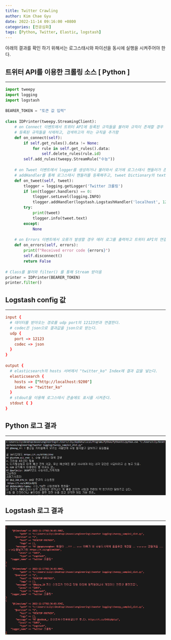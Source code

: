 ```yaml
---
title: Twitter Crawling
author: Kim Chae Gyu
date: 2022-11-14 09:16:00 +0800
categories: [전공심화]
tags: [Python, Twitter, Elastic, logstash]
---
```


아래의 결과를 확인 하기 위해서는 로그스태시와 파이선을 동시에 실행을 시켜주어야 한다.

## 트위터 API를 이용한 크롤링 소스 [ Python ]
---

```python
import tweepy
import logging
import logstash

BEARER_TOKEN = "토큰 값 입력"

class IDPrinter(tweepy.StreamingClient):
    # on Connect 이벤트에서 트위터 API에 등록된 규칙들을 불러와 규칙이 존재할 경우
    # 등록된 규칙들을 삭제하고, 검색하고자 하는 규칙을 추가함
    def on_connect(self):
        if self.get_rules().data != None:
            for rule in self.get_rules().data:
                self.delete_rules(rule.id)
        self.add_rules(tweepy.StreamRule("수능"))

    # on Tweet 이벤트에서 logger를 생성하거나 불러와서 로거에 로그스태시 핸들러가 존재하지 않는다면
    # addHandler를 통해 로그스태시 핸들러를 등록해주고, tweet Dictionary의 text를 info Level의 로거를 출력함
    def on_tweet(self, tweet):
        tlogger = logging.getLogger('Twitter 크롤링')
        if len(tlogger.handlers) == 0:
            tlogger.setLevel(logging.INFO)
            tlogger.addHandler(logstash.LogstashHandler('localhost', 12123, version=1))
        try:
            print(tweet)
            tlogger.info(tweet.text)
        except:
            None

    # on Errors 이벤트에서 오류가 발생할 경우 에러 로그를 출력하고 트위터 API의 연결을 종료함
    def on_errors(self, errors):
        print(f"Received error code {errors}")
        self.disconnect()
        return False

# Class를 불러와 filter() 를 통해 Stream 받아옴
printer = IDPrinter(BEARER_TOKEN)
printer.filter()
```

## Logstash config 값
---

```conf
input {
  # 데이터를 받아오는 경로를 udp port의 12123번과 연결한다.
  # codec은 json으로 결과값을 json으로 받는다.
  udp {
    port => 12123
    codec => json
  }
}

output {
  # elasticsearch의 hosts 서버에서 "twitter_ko" Index에 결과 값을 넣는다.
  elasticsearch {
    hosts => ["http://localhost:9200"]
    index => "twitter_ko"
  }
  # stdout을 이용해 로그스태시 콘솔에도 표시를 시켜준다.
  stdout { }
}
```

## Python 로그 결과
---

![Python Log](/assets/img/twitter/logstash_python_log.png)

## Logstash 로그 결과
---

![Python Log](/assets/img/twitter/logstash_log.png)